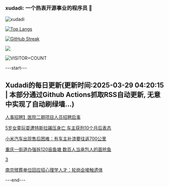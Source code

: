 ### xudadi: 一个热衷开源事业的程序员 👋

![xudadi](https://github-readme-stats-git-masterorgs-github-readme-stats-team.vercel.app/api?username=xudadi)

[![Top Langs](https://github-readme-stats.vercel.app/api/top-langs/?username=xudadi)](https://github.com/anuraghazra/github-readme-stats)

[![GitHub Streak](https://streak-stats.demolab.com?user=xudadi&locale=zh_Hans)](https://git.io/streak-stats)

![](https://raw.githubusercontent.com/xudadi/xudadi/main/assets/github-contribution-grid-snake.svg)

![VISITOR+COUNT](https://komarev.com/ghpvc/?username=xudadi&label=VISITOR+COUNT)


---start---

## Xudadi的每日更新(更新时间:2025-03-29 04:20:15 | 本部分通过Github Actions抓取RSS自动更新, 无意中实现了自动刷绿墙...)

[人事招聘】医院二期项目人员招聘启事](https://www.gongkaoleida.com/article/2340669)

[5岁女童玩耍遭特斯拉碾压身亡 车主获刑10个月后表态](https://m.163.com/news/article/JRP2UDHK05561G0D.html)

[小米汽车出现售后困难：有车主补漆要往返700公里](https://m.163.com/news/article/JRP1RIH4051492T3.html)

[重庆一街道办强拆120亩鱼塘 数百人当承包人的面抢鱼](https://m.163.com/news/article/JROR56QM05561G0D.html)

[3](https://m.163.com/touch/news/sub/domestic)

[南京殡葬单位回应招心理学人才：轮岗会接触遗体](https://m.163.com/news/article/JROUAEON051492T3.html)

---end---

